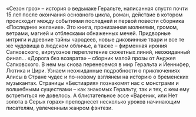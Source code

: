 <!--2025-05-25 10:28:45--><!--pdate:-->
«Сезон гроз» – история о ведьмаке Геральте, написанная спустя почти 15 лет после окончания основного цикла, роман, действие в котором происходит между событиями последней и первой повести сборника «Последнее желание».
Это книга, пронизанная молниями, громом, ветрами, магией и отблесками обнаженных мечей. Придворные интриги и древние тайны чародеев, новые диковинные твари и все те же чудовища в людском обличье, а также – фирменная ирония Сапковского, виртуозное переплетение сюжетных линий, неожиданный финал…
«Дорога без возврата» – сборник малой прозы от Анджея Сапковского.
В нем мы снова перенесемся в мир Геральта и Йеннифер, Лютика и Цири. Узнаем неожиданные подробности о приключениях Алисы в Стране чудес и по-новому взглянем на историю о бременских музыкантах. Страницы «Бестиария» познакомят нас с монстрами и волшебными существами – как знакомых Геральту, так и тех, с кем ему встретиться не довелось. А блистательное эссе «Вареник, или Нет золота в Серых горах» преподнесет несколько уроков начинающим писателям, увлеченным жанром фэнтези.